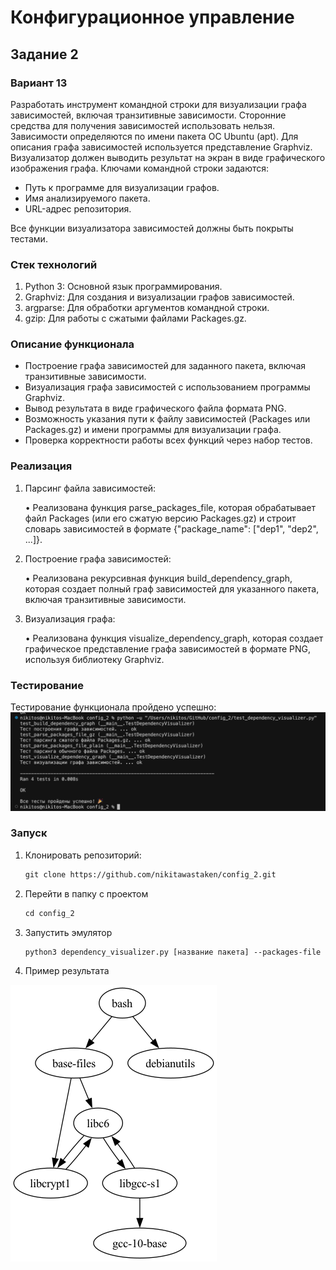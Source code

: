 # Конфигурационное управление
## Задание 2
### Вариант 13
Разработать инструмент командной строки для визуализации графа
зависимостей, включая транзитивные зависимости. Сторонние средства для
получения зависимостей использовать нельзя.
Зависимости определяются по имени пакета ОС Ubuntu (apt). Для описания
графа зависимостей используется представление Graphviz. Визуализатор должен
выводить результат на экран в виде графического изображения графа.
Ключами командной строки задаются:

- Путь к программе для визуализации графов. 
- Имя анализируемого пакета. 
- URL-адрес репозитория. 

Все функции визуализатора зависимостей должны быть покрыты тестами.

### Стек технологий
1.	Python 3: Основной язык программирования.
2.	Graphviz: Для создания и визуализации графов зависимостей.
3.	argparse: Для обработки аргументов командной строки.
4.	gzip: Для работы с сжатыми файлами Packages.gz.

### Описание функционала
- Построение графа зависимостей для заданного пакета, включая транзитивные зависимости.
- Визуализация графа зависимостей с использованием программы Graphviz.
- Вывод результата в виде графического файла формата PNG.
- Возможность указания пути к файлу зависимостей (Packages или Packages.gz) и имени программы для визуализации графа.
- Проверка корректности работы всех функций через набор тестов.


### Реализация
1.	Парсинг файла зависимостей:

	•	Реализована функция parse_packages_file, которая обрабатывает файл Packages (или его сжатую версию Packages.gz) и строит словарь зависимостей в формате {"package_name": ["dep1", "dep2", ...]}.
2.	Построение графа зависимостей:

	•	Реализована рекурсивная функция build_dependency_graph, которая создает полный граф зависимостей для указанного пакета, включая транзитивные зависимости.
3.	Визуализация графа:

	•	Реализована функция visualize_dependency_graph, которая создает графическое представление графа зависимостей в формате PNG, используя библиотеку Graphviz.

### Тестирование
Тестирование функционала пройдено успешно:
![alt text](<./images/successful_test.png>)

### Запуск
1. Клонировать репозиторий:

   ```html
   git clone https://github.com/nikitawastaken/config_2.git
   ```

2. Перейти в папку с проектом
   
   ```html
   cd config_2
   ```

3. Запустить эмулятор
   
   ```html
   python3 dependency_visualizer.py [название пакета] --packages-file ./Packages --program dot --output output
   ```

4. Пример результата

![alt text](<./images/bash_output.png>)